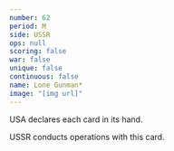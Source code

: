 ```yaml
---
number: 62
period: M
side: USSR
ops: null
scoring: false
war: false
unique: false
continuous: false
name: Lone Gunman*
image: "[img url]"
---
```

USA declares each card in its hand.

USSR conducts operations with this card.
